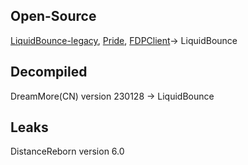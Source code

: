 ## Open-Source

[LiquidBounce-legacy](https://github.com/CCBlueX/LiquidBounce/tree/legacy), 
[Pride](https://github.com/XItzKanoX/Pride), 
[FDPClient](https://github.com/SkidderMC/FDPClient)-> LiquidBounce

## Decompiled

DreamMore(CN) version 230128 -> LiquidBounce

## Leaks

DistanceReborn version 6.0
